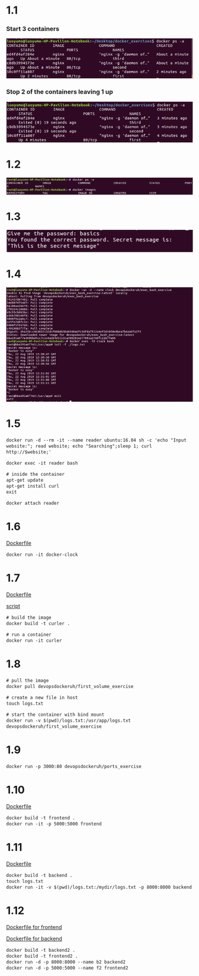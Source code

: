 # 1.1
### Start 3 containers
<img src=https://github.com/yumoL/docker_exercises/blob/master/shortcuts/1.1a.png>

### Stop 2 of the containers leaving 1 up
<img src=https://github.com/yumoL/docker_exercises/blob/master/shortcuts/1.1b.png>

# 1.2
<img src=https://github.com/yumoL/docker_exercises/blob/master/shortcuts/1.2.png>

# 1.3
<img src=https://github.com/yumoL/docker_exercises/blob/master/shortcuts/1.3.png>

# 1.4
<img src=https://github.com/yumoL/docker_exercises/blob/master/shortcuts/1.4.png>

# 1.5
```
docker run -d --rm -it --name reader ubuntu:16.04 sh -c 'echo "Input website:"; read website; echo "Searching";sleep 1; curl http://$website;'
```
```
docker exec -it reader bash
```
```
# inside the container
apt-get update
apt-get install curl
exit
```
```
docker attach reader
```
# 1.6
[Dockerfile](https://github.com/yumoL/docker_exercises/blob/master/part1/1.6/Dockerfile)
```
docker run -it docker-clock
```
# 1.7
[Dockerfile](https://github.com/yumoL/docker_exercises/blob/master/part1/1.7/Dockerfile)

[script](https://github.com/yumoL/docker_exercises/blob/master/part1/1.7/script.sh)
``` 
# build the image
docker build -t curler .
```
```
# run a container
docker run -it curler
```
# 1.8
```
# pull the image
docker pull devopsdockeruh/first_volume_exercise
```
```
# create a new file in host
touch logs.txt
```
```
# start the container with bind mount
docker run -v $(pwd)/logs.txt:/usr/app/logs.txt devopsdockeruh/first_volume_exercise
```
# 1.9
```
docker run -p 3000:80 devopsdockeruh/ports_exercise
```
# 1.10
[Dockerfile](https://github.com/yumoL/docker_exercises/blob/master/part1/1.10/Dockerfile)
```
docker build -t frontend .
docker run -it -p 5000:5000 frontend
```
# 1.11
[Dockerfile](https://github.com/yumoL/docker_exercises/blob/master/part1/1.11/Dockerfile)
```
docker build -t backend .
touch logs.txt
docker run -it -v $(pwd)/logs.txt:/mydir/logs.txt -p 8000:8000 backend
```
# 1.12
[Dockerfile for frontend](https://github.com/yumoL/docker_exercises/tree/master/part1/1.12/frontend/Dockerfile)

[Dockerfile for backend](https://github.com/yumoL/docker_exercises/blob/master/part1/1.12/backend/Dockerfile)

```
docker build -t backend2 .
docker build -t frontend2 .
docker run -d -p 8000:8000 --name b2 backend2
docker run -d -p 5000:5000 --name f2 frontend2
```

